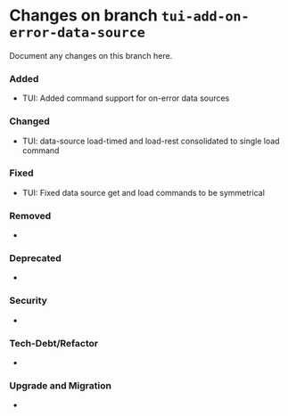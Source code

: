 # Changes on branch `tui-add-on-error-data-source`
Document any changes on this branch here.
### Added
- TUI: Added command support for on-error data sources

### Changed
- TUI: data-source load-timed and load-rest consolidated to single load command

### Fixed
- TUI: Fixed data source get and load commands to be symmetrical

### Removed
- 

### Deprecated
- 

### Security
- 

### Tech-Debt/Refactor
- 

### Upgrade and Migration
- 

